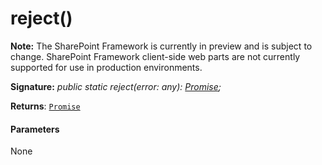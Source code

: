 # reject()
**Note:** The SharePoint Framework is currently in preview and is subject to change. SharePoint Framework client-side web parts are not currently supported for use in production environments.





**Signature:** _public static reject(error: any): [Promise](../../web-apis/class/promise.md)<any>;_

**Returns**: [`Promise`](../../web-apis/class/promise.md)<any>





#### Parameters
None


